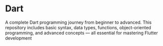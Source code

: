 # Dart
A complete Dart programming journey from beginner to advanced. This repository includes basic syntax, data types, functions, object-oriented programming, and advanced concepts — all essential for mastering Flutter development

